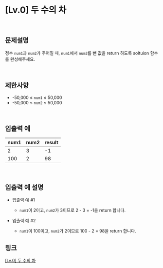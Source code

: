 # [Lv.0] 두 수의 차

<br>

## 문제설명
정수 `num1`과 `num2`가 주어질 때, `num1`에서 `num2`를 뺀 값을 return 하도록 soltuion 함수를 완성해주세요.

<br>

## 제한사항
- -50,000 ≤ `num1` ≤ 50,000
- -50,000 ≤ `num2` ≤ 50,000

<br>

## 입출력 예
| num1 | num2 | result |
|---|---|---|
| 2 | 3 | -1 |
| 100 | 2 | 98 |

<br>

## 입출력 예 설명
- 입출력 예 #1
    - `num1`이 2이고, `num2`가 3이므로 2 - 3 = -1을 return 합니다.

- 입출력 예 #2
    - `num1`이 100이고, `num2`가 2이므로 100 - 2 = 98을 return 합니다.

## 링크
[[Lv.0] 두 수의 차](https://school.programmers.co.kr/learn/courses/30/lessons/120803)
